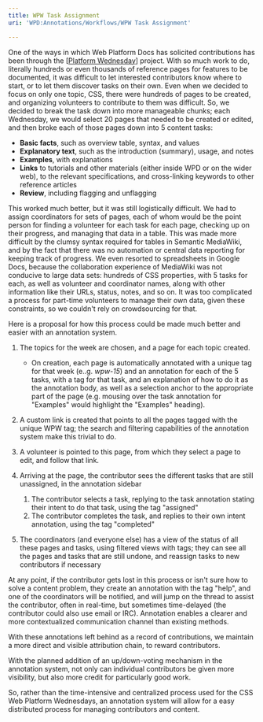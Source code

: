 ```yaml
---
title: WPW Task Assignment
uri: 'WPD:Annotations/Workflows/WPW Task Assignment'

---
```

One of the ways in which Web Platform Docs has solicited contributions has been through the [[Platform Wednesday](http://docs.webplatform.org/wiki/Meta:web_platform_wednesday%7CWeb)] project. With so much work to do, literally hundreds or even thousands of reference pages for features to be documented, it was difficult to let interested contributors know where to start, or to let them discover tasks on their own. Even when we decided to focus on only one topic, CSS, there were hundreds of pages to be created, and organizing volunteers to contribute to them was difficult. So, we decided to break the task down into more manageable chunks; each Wednesday, we would select 20 pages that needed to be created or edited, and then broke each of those pages down into 5 content tasks:

-   **Basic facts**, such as overview table, syntax, and values
-   **Explanatory text**, such as the introduction (summary), usage, and notes
-   **Examples**, with explanations
-   **Links** to tutorials and other materials (either inside WPD or on the wider web), to the relevant specifications, and cross-linking keywords to other reference articles
-   **Review**, including flagging and unflagging

This worked much better, but it was still logistically difficult. We had to assign coordinators for sets of pages, each of whom would be the point person for finding a volunteer for each task for each page, checking up on their progress, and managing that data in a table. This was made more difficult by the clumsy syntax required for tables in Semantic MediaWiki, and by the fact that there was no automation or central data reporting for keeping track of progress. We even resorted to spreadsheets in Google Docs, because the collaboration experience of MediaWiki was not conducive to large data sets: hundreds of CSS properties, with 5 tasks for each, as well as volunteer and coordinator names, along with other information like their URLs, status, notes, and so on. It was too complicated a process for part-time volunteers to manage their own data, given these constraints, so we couldn't rely on crowdsourcing for that.

Here is a proposal for how this process could be made much better and easier with an annotation system.

1.  The topics for the week are chosen, and a page for each topic created.
    -   On creation, each page is automatically annotated with a unique tag for that week (e..g. *wpw-15*) and an annotation for each of the 5 tasks, with a tag for that task, and an explanation of how to do it as the annotation body, as well as a selection anchor to the appropriate part of the page (e.g. mousing over the task annotation for "Examples" would highlight the "Examples" heading).

2.  A custom link is created that points to all the pages tagged with the unique WPW tag; the search and filtering capabilities of the annotation system make this trivial to do.
3.  A volunteer is pointed to this page, from which they select a page to edit, and follow that link.
4.  Arriving at the page, the contributor sees the different tasks that are still unassigned, in the annotation sidebar
    1.  The contributor selects a task, replying to the task annotation stating their intent to do that task, using the tag "assigned"
    2.  The contributor completes the task, and replies to their own intent annotation, using the tag "completed"

5.  The coordinators (and everyone else) has a view of the status of all these pages and tasks, using filtered views with tags; they can see all the pages and tasks that are still undone, and reassign tasks to new contributors if necessary

At any point, if the contributor gets lost in this process or isn't sure how to solve a content problem, they create an annotation with the tag "help", and one of the coordinators will be notified, and will jump on the thread to assist the contributor, often in real-time, but sometimes time-delayed (the contributor could also use email or IRC). Annotation enables a clearer and more contextualized communication channel than existing methods.

With these annotations left behind as a record of contributions, we maintain a more direct and visible attribution chain, to reward contributors.

With the planned addition of an up/down-voting mechanism in the annotation system, not only can individual contributors be given more visibility, but also more credit for particularly good work.

So, rather than the time-intensive and centralized process used for the CSS Web Platform Wednesdays, an annotation system will allow for a easy distributed process for managing contributors and content.
